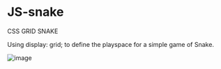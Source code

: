 # JS-snake
CSS GRID SNAKE


Using display: grid; to define the playspace for a simple game of Snake.

![image](https://github.com/JohnB08/JS-snake/assets/142892183/b9e0c16b-cba2-489f-83ee-95a059f4df15)

